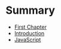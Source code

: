 # Summary

* [First Chapter](chapter1.md)
* [Introduction](README.md)
* [JavaScript](javascript.md)


